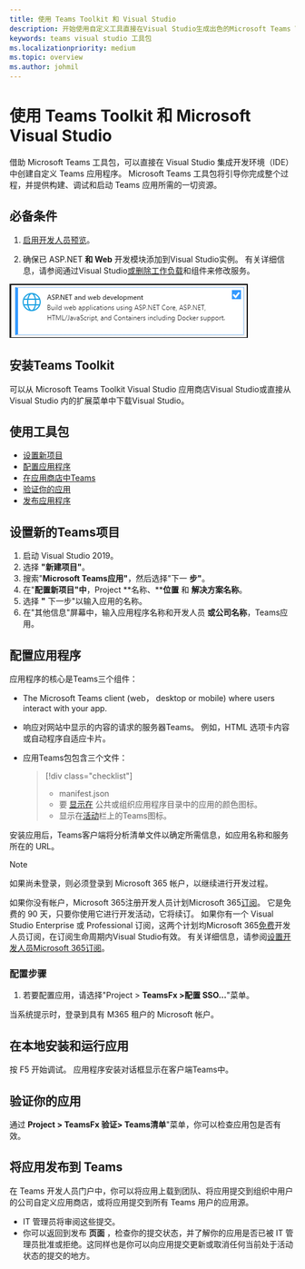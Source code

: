 ```yaml
---
title: 使用 Teams Toolkit 和 Visual Studio
description: 开始使用自定义工具直接在Visual Studio生成出色的Microsoft Teams Toolkit。 了解如何在开发人员门户Visual Studio应用、验证应用，以及从开发人员Visual Studio发布应用。
keywords: teams visual studio 工具包
ms.localizationpriority: medium
ms.topic: overview
ms.author: johmil
---
```


# <a name="build-apps-with-the-teams-toolkit-and-microsoft-visual-studio"></a>使用 Teams Toolkit 和 Microsoft Visual Studio

借助 Microsoft Teams 工具包，可以直接在 Visual Studio 集成开发环境（IDE）中创建自定义 Teams 应用程序。 Microsoft Teams 工具包将引导你完成整个过程，并提供构建、调试和启动 Teams 应用所需的一切资源。

## <a name="prerequisites"></a>必备条件

1. [启用开发人员预览](../resources/dev-preview/developer-preview-intro.md#enable-developer-preview)。

2. 确保已 ASP.NET **<span></span> 和 Web** 开发模块添加到Visual Studio实例。 有关详细信息，请参阅通过Visual Studio[或删除工作负载](/visualstudio/install/modify-visual-studio?view=vs-2019&preserve-view=true)和组件来修改服务。

![Visual studio asp.net 模块](../assets/images/visual-studio-web-dev-module.png)

## <a name="install-the-teams-toolkit"></a>安装Teams Toolkit

可以从 Microsoft Teams Toolkit Visual Studio 应用商店Visual Studio或直接从 Visual Studio 内的扩展菜单中下载Visual Studio。[](https://marketplace.visualstudio.com/items?itemName=msft-vsteamstoolkit.vsteamstoolkit) 

## <a name="use-the-toolkit"></a>使用工具包

- [设置新项目](#set-up-a-new-teams-project)
- [配置应用程序](#configure-your-app)
- [在应用商店中Teams](#install-and-run-your-app-locally)
- [验证你的应用](#validate-your-app)
- [发布应用程序](#publish-your-app-to-teams)

## <a name="set-up-a-new-teams-project"></a>设置新的Teams项目

1. 启动 Visual Studio 2019。
2. 选择 **"新建项目"**。
3. 搜索"**Microsoft Teams应用"**，然后选择"下一 **步"**。
4. 在"**配置新项目"中**，Project **名称、****位置** 和 **解决方案名称**。
5. 选择 **"** 下一步"以输入应用的名称。
6. 在"其他信息"屏幕中，输入应用程序名称和开发人员 **或公司名称**，Teams应用。

## <a name="configure-your-app"></a>配置应用程序

应用程序的核心是Teams三个组件：

- The Microsoft Teams client (web， desktop or mobile) where users interact with your app.
- 响应对网站中显示的内容的请求的服务器Teams。 例如，HTML 选项卡内容或自动程序自适应卡片。
- 应用Teams包包含三个文件：

    > [!div class="checklist"]
    >
    > - manifest.json
    > - 要 [显示在](../resources/schema/manifest-schema.md#icons) 公共或组织应用程序目录中的应用的颜色图标。
    > - 显示在[活动](../resources/schema/manifest-schema.md#icons)栏上的Teams图标。

安装应用后，Teams客户端将分析清单文件以确定所需信息，如应用名称和服务所在的 URL。

> [!NOTE]
>如果尚未登录，则必须登录到 Microsoft 365 帐户，以继续进行开发过程。
>
> 如果你没有帐户，Microsoft 365注册开发人员计划Microsoft 365[订阅](https://developer.microsoft.com/microsoft-365/dev-program)。 它是免费的 90 天，只要你使用它进行开发活动，它将续订。 如果你有一个 Visual Studio Enterprise 或 Professional 订阅，这两个计划均Microsoft 365[免费](https://aka.ms/MyVisualStudioBenefits)开发人员订阅，在订阅生命周期内Visual Studio有效。 有关详细信息，请参阅[设置开发人员Microsoft 365订阅](/office/developer-program/office-365-developer-program-get-started)。

### <a name="configuration-steps"></a>配置步骤

1. 若要配置应用，请选择"Project > **TeamsFx >配置 SSO...**"菜单。

当系统提示时，登录到具有 M365 租户的 Microsoft 帐户。

## <a name="install-and-run-your-app-locally"></a>在本地安装和运行应用

按 F5 开始调试。 应用程序安装对话框显示在客户端Teams中。

## <a name="validate-your-app"></a>验证你的应用

通过 **Project > TeamsFx 验证> Teams清单**"菜单，你可以检查应用包是否有效。

## <a name="publish-your-app-to-teams"></a>将应用发布到 Teams

在 Teams [](https://dev.teams.microsoft.com/home)开发人员门户中，你可以将应用上载到团队、将应用提交到组织中用户的公司自定义应用商店，或将应用提交到所有 Teams 用户的应用源。

- IT 管理员将审阅这些提交。
- 你可以返回到发布 **页面** ，检查你的提交状态，并了解你的应用是否已被 IT 管理员批准或拒绝。这同样也是你可以向应用提交更新或取消任何当前处于活动状态的提交的地方。
